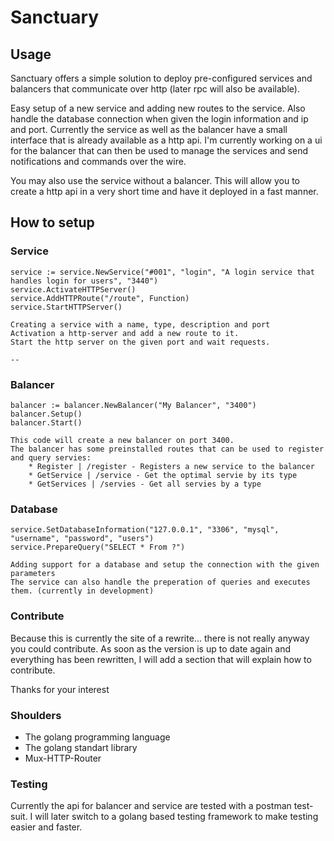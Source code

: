 # Sanctuary

## Usage

Sanctuary offers a simple solution to deploy pre-configured services and balancers that communicate over http (later rpc will also be available).

Easy setup of a new service and adding new routes to the service. Also handle the database connection when given the login information and ip and port.
Currently the service as well as the balancer have a small interface that is already available as a http api. I'm currently working on a ui for the balancer that can then be used to manage the services
and send notifications and commands over the wire.

You may also use the service without a balancer. This will allow you to create a http api in a very short time and have it deployed in a fast manner.

## How to setup

### Service

    service := service.NewService("#001", "login", "A login service that handles login for users", "3440")
    service.ActivateHTTPServer()
    service.AddHTTPRoute("/route", Function)
    service.StartHTTPServer()

    Creating a service with a name, type, description and port
    Activation a http-server and add a new route to it.
    Start the http server on the given port and wait requests.

    --

### Balancer

    balancer := balancer.NewBalancer("My Balancer", "3400")
    balancer.Setup()
    balancer.Start()

    This code will create a new balancer on port 3400.
    The balancer has some preinstalled routes that can be used to register and query servies:
        * Register | /register - Registers a new service to the balancer
        * GetService | /service - Get the optimal servie by its type
        * GetServices | /servies - Get all servies by a type

### Database

    service.SetDatabaseInformation("127.0.0.1", "3306", "mysql", "username", "password", "users")
    service.PrepareQuery("SELECT * From ?")

    Adding support for a database and setup the connection with the given parameters
    The service can also handle the preperation of queries and executes them. (currently in development)

### Contribute

Because this is currently the site of a rewrite... there is not really anyway you could contribute. As soon as the version is up to date again and everything has been rewritten, I will add a section that will explain how to contribute.

Thanks for your interest

### Shoulders

- The golang programming language
- The golang standart library
- Mux-HTTP-Router

### Testing

Currently the api for balancer and service are tested with a postman test-suit. I will later switch to a golang based testing framework to make testing easier and faster.
